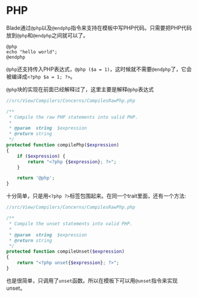 # PHP

Blade通过`@php`以及`@endphp`指令来支持在模板中写PHP代码。只需要把PHP代码放到`@php`和`@endphp`之间就可以了。


```
@php
echo "hello world";
@endphp
```

`@php`还支持传入PHP表达式，`@php ($a = 1)`，这时候就不需要`@endphp`了，它会被编译成`<?php $a = 1; ?>`。

`@php`块的实现在前面已经解释过了，这里主要是解释`@php`表达式


```php
//src/View/Compilers/Concerns/CompilesRawPhp.php

/**
 * Compile the raw PHP statements into valid PHP.
 *
 * @param  string  $expression
 * @return string
 */
protected function compilePhp($expression)
{
    if ($expression) {
        return "<?php {$expression}; ?>";
    }

    return '@php';
}
```

十分简单，只是用`<?php ?>`标签包围起来。在同一个trait里面，还有一个方法:

```php
//src/View/Compilers/Concerns/CompilesRawPhp.php

/**
 * Compile the unset statements into valid PHP.
 *
 * @param  string  $expression
 * @return string
 */
protected function compileUnset($expression)
{
    return "<?php unset{$expression}; ?>";
}
```

也是很简单，只调用了`unset`函数。所以在模板下可以用`@unset`指令来实现unset。